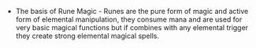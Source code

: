 - The basis of Rune Magic - Runes are the pure form of magic and active form of elemental manipulation, they consume mana and are used for very basic magical functions but if combines with any elemental trigger they create strong elemental magical spells.